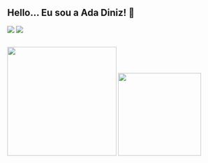 ## Hello... Eu sou a Ada Diniz! 💜

<div> 
 <a href="https://instagram.com/adadiniz" target="_blank"><img src="https://img.shields.io/badge/-Instagram-%23E4405F?style=for-the-badge&logo=instagram&logoColor=white" target="_blank"></a>
 <a href="https://www.linkedin.com/in/adacarinadinizteodoro/" target="_blank"><img src="https://img.shields.io/badge/-LinkedIn-%230077B5?style=for-the-badge&logo=linkedin&logoColor=white" target="_blank"></a> 
</div>

##

<div style="display: inline_block">
<img height="250em" width="250em" src="https://github-readme-stats.vercel.app/api/top-langs/?username=adaDiniz&layout=demo&langs_count=7&theme=radical"/>
<img height="190em" src="https://github-readme-stats.vercel.app/api?username=adaDiniz&show_icons=true&theme=radical&include_all_commits=true&count_private=true"/>
</div>



